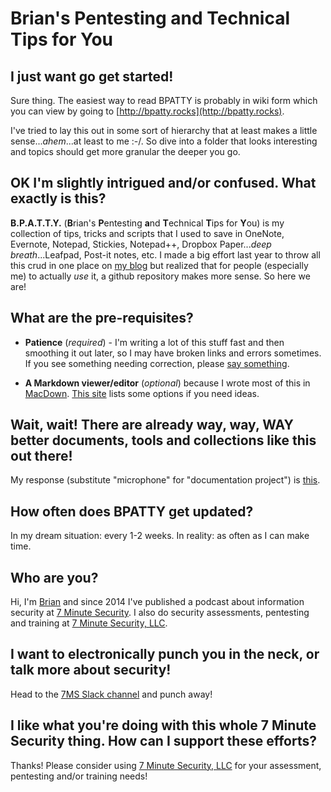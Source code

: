 # **B**rian's **P**entesting **a**nd **T**echnical **T**ips for **Y**ou

## I just want go get started!
Sure thing.  The easiest way to read BPATTY is probably in wiki form which you can view by going to [http://bpatty.rocks](http://bpatty.rocks).

I've tried to lay this out in some sort of hierarchy that at least makes a little sense...*ahem*...at least to me :-/.  So dive into a folder that looks interesting and topics should get more granular the deeper you go.  

## OK I'm slightly intrigued and/or confused.  What exactly is this?
**B.P.A.T.T.Y.** (**B**rian's **P**entesting **a**nd **T**echnical **T**ips for **Y**ou) is my collection of tips, tricks and scripts that I used to save in OneNote, Evernote, Notepad, Stickies, Notepad++, Dropbox Paper...*deep breath*...Leafpad, Post-it notes, etc.  I made a big effort last year to throw all this crud in one place on [my blog](https://7ms.us/bpatty) but realized that for people (especially me) to actually *use* it, a github repository makes more sense.  So here we are!

## What are the pre-requisites?
* **Patience** (*required*) - I'm writing a lot of this stuff fast and then smoothing it out later, so I may have broken links and errors sometimes.  If you see something needing correction, please [say something](https://7ms.us/contact).

* **A Markdown viewer/editor** (*optional*) because I wrote most of this in [MacDown](http://macdown.uranusjr.com/).  [This site](https://www.maketecheasier.com/markdown-editors-linux/) lists some options if you need ideas.

## Wait, wait! There are already way, way, WAY better documents, tools and collections like this out there!
My response (substitute "microphone" for "documentation project") is [this](https://youtu.be/C_SFevIz1FI?t=14).

## How often does BPATTY get updated?
In my dream situation: every 1-2 weeks.  In reality: as often as I can make time.

## Who are you?
Hi, I'm [Brian](http://brianjohnson.tv) and since 2014 I've published a podcast about information security at [7 Minute Security](https://7ms.us).  I also do security assessments, pentesting and training at [7 Minute Security, LLC](https://7MinSec.com).

## I want to electronically punch you in the neck, or talk more about security!
Head to the [7MS Slack channel](https://slackpass.io/7minsec) and punch away!

## I like what you're doing with this whole 7 Minute Security thing. How can I support these efforts?
Thanks! Please consider using [7 Minute Security, LLC](https://7MinSec.com/contact) for your assessment, pentesting and/or training needs!
